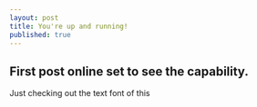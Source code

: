 ```yaml
---
layout: post
title: You're up and running!
published: true
---
```

## First post online set to see the capability.

Just checking out the text font of this
